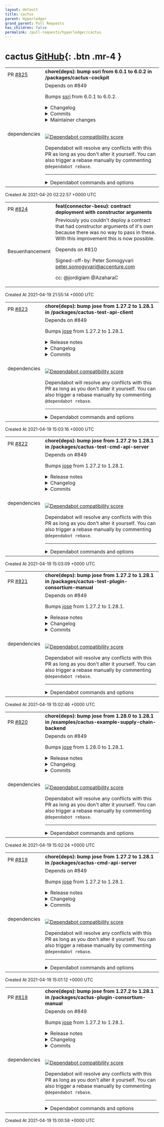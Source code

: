 ```yaml
---
layout: default
title: cactus
parent: Hyperledger
grand_parent: Pull Requests
has_children: false
permalink: /pull-requests/hyperledger/cactus
---
```


# cactus <span class="fs-3 right-align">[GitHub](https://github.com/hyperledger/cactus){: .btn .mr-4 }</span>


<div>
    <table>
        <tr>
            <td>
                PR <a href="https://github.com/hyperledger/cactus/pull/825" class=".btn">#825</a>
            </td>
            <td>
                <b>
                    chore(deps): bump ssri from 6.0.1 to 6.0.2 in /packages/cactus-cockpit
                </b>
            </td>
        </tr>
        <tr>
            <td>
                <span class="chip">dependencies</span>
            </td>
            <td>
                Depends on #849

Bumps [ssri](https://github.com/npm/ssri) from 6.0.1 to 6.0.2.
<details>
<summary>Changelog</summary>
<p><em>Sourced from <a href="https://github.com/npm/ssri/blob/v6.0.2/CHANGELOG.md">ssri's changelog</a>.</em></p>
<blockquote>
<h2><a href="https://github.com/zkat/ssri/compare/v6.0.1...v6.0.2">6.0.2</a> (2021-04-07)</h2>
<h3>Bug Fixes</h3>
<ul>
<li>backport regex change from 8.0.1 (<a href="https://github.com/zkat/ssri/commit/b30dfdb">b30dfdb</a>), closes <a href="https://github-redirect.dependabot.com/zkat/ssri/issues/19">#19</a></li>
</ul>
<p><!-- raw HTML omitted --><!-- raw HTML omitted --></p>
</blockquote>
</details>
<details>
<summary>Commits</summary>
<ul>
<li><a href="https://github.com/npm/ssri/commit/b7c8c7c61db89aeb9fbf7596c0ef17071bc216ef"><code>b7c8c7c</code></a> chore(release): 6.0.2</li>
<li><a href="https://github.com/npm/ssri/commit/b30dfdb00bb94ddc49a25a85a18fb27afafdfbb1"><code>b30dfdb</code></a> fix: backport regex change from 8.0.1</li>
<li>See full diff in <a href="https://github.com/npm/ssri/compare/v6.0.1...v6.0.2">compare view</a></li>
</ul>
</details>
<details>
<summary>Maintainer changes</summary>
<p>This version was pushed to npm by <a href="https://www.npmjs.com/~nlf">nlf</a>, a new releaser for ssri since your current version.</p>
</details>
<br />


[![Dependabot compatibility score](https://dependabot-badges.githubapp.com/badges/compatibility_score?dependency-name=ssri&package-manager=npm_and_yarn&previous-version=6.0.1&new-version=6.0.2)](https://docs.github.com/en/github/managing-security-vulnerabilities/about-dependabot-security-updates#about-compatibility-scores)

Dependabot will resolve any conflicts with this PR as long as you don't alter it yourself. You can also trigger a rebase manually by commenting `@dependabot rebase`.

[//]: # (dependabot-automerge-start)
[//]: # (dependabot-automerge-end)

---

<details>
<summary>Dependabot commands and options</summary>
<br />

You can trigger Dependabot actions by commenting on this PR:
- `@dependabot rebase` will rebase this PR
- `@dependabot recreate` will recreate this PR, overwriting any edits that have been made to it
- `@dependabot merge` will merge this PR after your CI passes on it
- `@dependabot squash and merge` will squash and merge this PR after your CI passes on it
- `@dependabot cancel merge` will cancel a previously requested merge and block automerging
- `@dependabot reopen` will reopen this PR if it is closed
- `@dependabot close` will close this PR and stop Dependabot recreating it. You can achieve the same result by closing it manually
- `@dependabot ignore this major version` will close this PR and stop Dependabot creating any more for this major version (unless you reopen the PR or upgrade to it yourself)
- `@dependabot ignore this minor version` will close this PR and stop Dependabot creating any more for this minor version (unless you reopen the PR or upgrade to it yourself)
- `@dependabot ignore this dependency` will close this PR and stop Dependabot creating any more for this dependency (unless you reopen the PR or upgrade to it yourself)
- `@dependabot use these labels` will set the current labels as the default for future PRs for this repo and language
- `@dependabot use these reviewers` will set the current reviewers as the default for future PRs for this repo and language
- `@dependabot use these assignees` will set the current assignees as the default for future PRs for this repo and language
- `@dependabot use this milestone` will set the current milestone as the default for future PRs for this repo and language

You can disable automated security fix PRs for this repo from the [Security Alerts page](https://github.com/hyperledger/cactus/network/alerts).

</details>
            </td>
        </tr>
    </table>
    <div class="right-align">
        Created At 2021-04-20 02:22:57 +0000 UTC
    </div>
</div>

<div>
    <table>
        <tr>
            <td>
                PR <a href="https://github.com/hyperledger/cactus/pull/824" class=".btn">#824</a>
            </td>
            <td>
                <b>
                    feat(connector-besu): contract deployment with constructor arguments
                </b>
            </td>
        </tr>
        <tr>
            <td>
                <span class="chip">Besu</span><span class="chip">enhancement</span>
            </td>
            <td>
                Previously you couldn't deploy a contract that had constructor arguments
of it's own because there was no way to pass in these.
With this improvement this is now possible.

Depends on #810

Signed-off-by: Peter Somogyvari <peter.somogyvari@accenture.com>

cc: @jordigiam @AzaharaC 
            </td>
        </tr>
    </table>
    <div class="right-align">
        Created At 2021-04-19 21:55:14 +0000 UTC
    </div>
</div>

<div>
    <table>
        <tr>
            <td>
                PR <a href="https://github.com/hyperledger/cactus/pull/823" class=".btn">#823</a>
            </td>
            <td>
                <b>
                    chore(deps): bump jose from 1.27.2 to 1.28.1 in /packages/cactus-test-api-client
                </b>
            </td>
        </tr>
        <tr>
            <td>
                <span class="chip">dependencies</span>
            </td>
            <td>
                Depends on #849

Bumps [jose](https://github.com/panva/jose) from 1.27.2 to 1.28.1.
<details>
<summary>Release notes</summary>
<p><em>Sourced from <a href="https://github.com/panva/jose/releases">jose's releases</a>.</em></p>
<blockquote>
<h2>v1.28.1</h2>
<h3>Bug Fixes</h3>
<ul>
<li>defer AES CBC w/ HMAC decryption after tag verification passes (<a href="https://github.com/panva/jose/commit/08e1bc5ce7120eac78377577acba2f811c3a0b2b">08e1bc5</a>), fixes <a href="https://github.com/panva/jose/security/advisories/GHSA-58f5-hfqc-jgch">CVE-2021-29443</a></li>
</ul>
<h2>v1.28.0</h2>
<h3>Features</h3>
<ul>
<li>support for validating issuer from a list of values (<a href="https://github-redirect.dependabot.com/panva/jose/issues/91">#91</a>) (<a href="https://github.com/panva/jose/commit/ce6836af88c9e73c29560233f15ed1760c7dcc13">ce6836a</a>)</li>
</ul>
<h2>v1.27.3</h2>
<h3>Bug Fixes</h3>
<ul>
<li>do not mutate unencoded payload when signing for multiple parties (<a href="https://github.com/panva/jose/commit/169542363f884e4028db9f80086d631e626eb469">1695423</a>), closes <a href="https://github-redirect.dependabot.com/panva/jose/issues/89">#89</a></li>
<li>ensure &quot;b64&quot; is the same for all recipients edge cases (<a href="https://github.com/panva/jose/commit/d56ec9f5ddc2612e5ff21fe35d45a56e7153e0e4">d56ec9f</a>)</li>
</ul>
</blockquote>
</details>
<details>
<summary>Changelog</summary>
<p><em>Sourced from <a href="https://github.com/panva/jose/blob/v1.28.1/CHANGELOG.md">jose's changelog</a>.</em></p>
<blockquote>
<h3><a href="https://github.com/panva/jose/compare/v1.28.0...v1.28.1">1.28.1</a> (2021-04-09)</h3>
<h3>Bug Fixes</h3>
<ul>
<li>defer AES CBC w/ HMAC decryption after tag verification passes (<a href="https://github.com/panva/jose/commit/08e1bc5ce7120eac78377577acba2f811c3a0b2b">08e1bc5</a>)</li>
</ul>
<h1><a href="https://github.com/panva/jose/compare/v1.27.3...v1.28.0">1.28.0</a> (2020-08-10)</h1>
<h3>Features</h3>
<ul>
<li>support for validating issuer from a list of values (<a href="https://github-redirect.dependabot.com/panva/jose/issues/91">#91</a>) (<a href="https://github.com/panva/jose/commit/ce6836af88c9e73c29560233f15ed1760c7dcc13">ce6836a</a>)</li>
</ul>
<h2><a href="https://github.com/panva/jose/compare/v1.27.2...v1.27.3">1.27.3</a> (2020-08-04)</h2>
<h3>Bug Fixes</h3>
<ul>
<li>do not mutate unencoded payload when signing for multiple parties (<a href="https://github.com/panva/jose/commit/169542363f884e4028db9f80086d631e626eb469">1695423</a>), closes <a href="https://github-redirect.dependabot.com/panva/jose/issues/89">#89</a></li>
<li>ensure &quot;b64&quot; is the same for all recipients edge cases (<a href="https://github.com/panva/jose/commit/d56ec9f5ddc2612e5ff21fe35d45a56e7153e0e4">d56ec9f</a>)</li>
</ul>
</blockquote>
</details>
<details>
<summary>Commits</summary>
<ul>
<li><a href="https://github.com/panva/jose/commit/51e0d8b3fbc1faebf67f6dbaced1095534d7017f"><code>51e0d8b</code></a> chore(release): 1.28.1</li>
<li><a href="https://github.com/panva/jose/commit/08e1bc5ce7120eac78377577acba2f811c3a0b2b"><code>08e1bc5</code></a> fix: defer AES CBC w/ HMAC decryption after tag verification passes</li>
<li><a href="https://github.com/panva/jose/commit/9a8404a7592c3d56093a3bf31a4ab263721ed644"><code>9a8404a</code></a> chore(release): 1.28.0</li>
<li><a href="https://github.com/panva/jose/commit/eb482a8ab825bb54dc0a89d55b1ffc7bf6bd24f4"><code>eb482a8</code></a> style: lib/jwe/encrypt.js</li>
<li><a href="https://github.com/panva/jose/commit/e0a2d579269a4787ba997bfac9b58d641ff9fa04"><code>e0a2d57</code></a> refactor: sign.js PROCESS_RECIPIENT</li>
<li><a href="https://github.com/panva/jose/commit/ce6836af88c9e73c29560233f15ed1760c7dcc13"><code>ce6836a</code></a> feat: support for validating issuer from a list of values (<a href="https://github-redirect.dependabot.com/panva/jose/issues/91">#91</a>)</li>
<li><a href="https://github.com/panva/jose/commit/db6254e575e6fbc0a564b80ed9e488628187a25e"><code>db6254e</code></a> ci: improve CI runtime</li>
<li><a href="https://github.com/panva/jose/commit/1a4a68fb9a2ab5e2b796545482a4d8f1a5e6e6b7"><code>1a4a68f</code></a> chore(release): 1.27.3</li>
<li><a href="https://github.com/panva/jose/commit/d56ec9f5ddc2612e5ff21fe35d45a56e7153e0e4"><code>d56ec9f</code></a> fix: ensure &quot;b64&quot; is the same for all recipients edge cases</li>
<li><a href="https://github.com/panva/jose/commit/169542363f884e4028db9f80086d631e626eb469"><code>1695423</code></a> fix: do not mutate unencoded payload when signing for multiple parties</li>
<li>Additional commits viewable in <a href="https://github.com/panva/jose/compare/v1.27.2...v1.28.1">compare view</a></li>
</ul>
</details>
<br />


[![Dependabot compatibility score](https://dependabot-badges.githubapp.com/badges/compatibility_score?dependency-name=jose&package-manager=npm_and_yarn&previous-version=1.27.2&new-version=1.28.1)](https://docs.github.com/en/github/managing-security-vulnerabilities/about-dependabot-security-updates#about-compatibility-scores)

Dependabot will resolve any conflicts with this PR as long as you don't alter it yourself. You can also trigger a rebase manually by commenting `@dependabot rebase`.

[//]: # (dependabot-automerge-start)
[//]: # (dependabot-automerge-end)

---

<details>
<summary>Dependabot commands and options</summary>
<br />

You can trigger Dependabot actions by commenting on this PR:
- `@dependabot rebase` will rebase this PR
- `@dependabot recreate` will recreate this PR, overwriting any edits that have been made to it
- `@dependabot merge` will merge this PR after your CI passes on it
- `@dependabot squash and merge` will squash and merge this PR after your CI passes on it
- `@dependabot cancel merge` will cancel a previously requested merge and block automerging
- `@dependabot reopen` will reopen this PR if it is closed
- `@dependabot close` will close this PR and stop Dependabot recreating it. You can achieve the same result by closing it manually
- `@dependabot ignore this major version` will close this PR and stop Dependabot creating any more for this major version (unless you reopen the PR or upgrade to it yourself)
- `@dependabot ignore this minor version` will close this PR and stop Dependabot creating any more for this minor version (unless you reopen the PR or upgrade to it yourself)
- `@dependabot ignore this dependency` will close this PR and stop Dependabot creating any more for this dependency (unless you reopen the PR or upgrade to it yourself)
- `@dependabot use these labels` will set the current labels as the default for future PRs for this repo and language
- `@dependabot use these reviewers` will set the current reviewers as the default for future PRs for this repo and language
- `@dependabot use these assignees` will set the current assignees as the default for future PRs for this repo and language
- `@dependabot use this milestone` will set the current milestone as the default for future PRs for this repo and language

You can disable automated security fix PRs for this repo from the [Security Alerts page](https://github.com/hyperledger/cactus/network/alerts).

</details>
            </td>
        </tr>
    </table>
    <div class="right-align">
        Created At 2021-04-19 15:03:16 +0000 UTC
    </div>
</div>

<div>
    <table>
        <tr>
            <td>
                PR <a href="https://github.com/hyperledger/cactus/pull/822" class=".btn">#822</a>
            </td>
            <td>
                <b>
                    chore(deps): bump jose from 1.27.2 to 1.28.1 in /packages/cactus-test-cmd-api-server
                </b>
            </td>
        </tr>
        <tr>
            <td>
                <span class="chip">dependencies</span>
            </td>
            <td>
                Depends on #849

Bumps [jose](https://github.com/panva/jose) from 1.27.2 to 1.28.1.
<details>
<summary>Release notes</summary>
<p><em>Sourced from <a href="https://github.com/panva/jose/releases">jose's releases</a>.</em></p>
<blockquote>
<h2>v1.28.1</h2>
<h3>Bug Fixes</h3>
<ul>
<li>defer AES CBC w/ HMAC decryption after tag verification passes (<a href="https://github.com/panva/jose/commit/08e1bc5ce7120eac78377577acba2f811c3a0b2b">08e1bc5</a>), fixes <a href="https://github.com/panva/jose/security/advisories/GHSA-58f5-hfqc-jgch">CVE-2021-29443</a></li>
</ul>
<h2>v1.28.0</h2>
<h3>Features</h3>
<ul>
<li>support for validating issuer from a list of values (<a href="https://github-redirect.dependabot.com/panva/jose/issues/91">#91</a>) (<a href="https://github.com/panva/jose/commit/ce6836af88c9e73c29560233f15ed1760c7dcc13">ce6836a</a>)</li>
</ul>
<h2>v1.27.3</h2>
<h3>Bug Fixes</h3>
<ul>
<li>do not mutate unencoded payload when signing for multiple parties (<a href="https://github.com/panva/jose/commit/169542363f884e4028db9f80086d631e626eb469">1695423</a>), closes <a href="https://github-redirect.dependabot.com/panva/jose/issues/89">#89</a></li>
<li>ensure &quot;b64&quot; is the same for all recipients edge cases (<a href="https://github.com/panva/jose/commit/d56ec9f5ddc2612e5ff21fe35d45a56e7153e0e4">d56ec9f</a>)</li>
</ul>
</blockquote>
</details>
<details>
<summary>Changelog</summary>
<p><em>Sourced from <a href="https://github.com/panva/jose/blob/v1.28.1/CHANGELOG.md">jose's changelog</a>.</em></p>
<blockquote>
<h3><a href="https://github.com/panva/jose/compare/v1.28.0...v1.28.1">1.28.1</a> (2021-04-09)</h3>
<h3>Bug Fixes</h3>
<ul>
<li>defer AES CBC w/ HMAC decryption after tag verification passes (<a href="https://github.com/panva/jose/commit/08e1bc5ce7120eac78377577acba2f811c3a0b2b">08e1bc5</a>)</li>
</ul>
<h1><a href="https://github.com/panva/jose/compare/v1.27.3...v1.28.0">1.28.0</a> (2020-08-10)</h1>
<h3>Features</h3>
<ul>
<li>support for validating issuer from a list of values (<a href="https://github-redirect.dependabot.com/panva/jose/issues/91">#91</a>) (<a href="https://github.com/panva/jose/commit/ce6836af88c9e73c29560233f15ed1760c7dcc13">ce6836a</a>)</li>
</ul>
<h2><a href="https://github.com/panva/jose/compare/v1.27.2...v1.27.3">1.27.3</a> (2020-08-04)</h2>
<h3>Bug Fixes</h3>
<ul>
<li>do not mutate unencoded payload when signing for multiple parties (<a href="https://github.com/panva/jose/commit/169542363f884e4028db9f80086d631e626eb469">1695423</a>), closes <a href="https://github-redirect.dependabot.com/panva/jose/issues/89">#89</a></li>
<li>ensure &quot;b64&quot; is the same for all recipients edge cases (<a href="https://github.com/panva/jose/commit/d56ec9f5ddc2612e5ff21fe35d45a56e7153e0e4">d56ec9f</a>)</li>
</ul>
</blockquote>
</details>
<details>
<summary>Commits</summary>
<ul>
<li><a href="https://github.com/panva/jose/commit/51e0d8b3fbc1faebf67f6dbaced1095534d7017f"><code>51e0d8b</code></a> chore(release): 1.28.1</li>
<li><a href="https://github.com/panva/jose/commit/08e1bc5ce7120eac78377577acba2f811c3a0b2b"><code>08e1bc5</code></a> fix: defer AES CBC w/ HMAC decryption after tag verification passes</li>
<li><a href="https://github.com/panva/jose/commit/9a8404a7592c3d56093a3bf31a4ab263721ed644"><code>9a8404a</code></a> chore(release): 1.28.0</li>
<li><a href="https://github.com/panva/jose/commit/eb482a8ab825bb54dc0a89d55b1ffc7bf6bd24f4"><code>eb482a8</code></a> style: lib/jwe/encrypt.js</li>
<li><a href="https://github.com/panva/jose/commit/e0a2d579269a4787ba997bfac9b58d641ff9fa04"><code>e0a2d57</code></a> refactor: sign.js PROCESS_RECIPIENT</li>
<li><a href="https://github.com/panva/jose/commit/ce6836af88c9e73c29560233f15ed1760c7dcc13"><code>ce6836a</code></a> feat: support for validating issuer from a list of values (<a href="https://github-redirect.dependabot.com/panva/jose/issues/91">#91</a>)</li>
<li><a href="https://github.com/panva/jose/commit/db6254e575e6fbc0a564b80ed9e488628187a25e"><code>db6254e</code></a> ci: improve CI runtime</li>
<li><a href="https://github.com/panva/jose/commit/1a4a68fb9a2ab5e2b796545482a4d8f1a5e6e6b7"><code>1a4a68f</code></a> chore(release): 1.27.3</li>
<li><a href="https://github.com/panva/jose/commit/d56ec9f5ddc2612e5ff21fe35d45a56e7153e0e4"><code>d56ec9f</code></a> fix: ensure &quot;b64&quot; is the same for all recipients edge cases</li>
<li><a href="https://github.com/panva/jose/commit/169542363f884e4028db9f80086d631e626eb469"><code>1695423</code></a> fix: do not mutate unencoded payload when signing for multiple parties</li>
<li>Additional commits viewable in <a href="https://github.com/panva/jose/compare/v1.27.2...v1.28.1">compare view</a></li>
</ul>
</details>
<br />


[![Dependabot compatibility score](https://dependabot-badges.githubapp.com/badges/compatibility_score?dependency-name=jose&package-manager=npm_and_yarn&previous-version=1.27.2&new-version=1.28.1)](https://docs.github.com/en/github/managing-security-vulnerabilities/about-dependabot-security-updates#about-compatibility-scores)

Dependabot will resolve any conflicts with this PR as long as you don't alter it yourself. You can also trigger a rebase manually by commenting `@dependabot rebase`.

[//]: # (dependabot-automerge-start)
[//]: # (dependabot-automerge-end)

---

<details>
<summary>Dependabot commands and options</summary>
<br />

You can trigger Dependabot actions by commenting on this PR:
- `@dependabot rebase` will rebase this PR
- `@dependabot recreate` will recreate this PR, overwriting any edits that have been made to it
- `@dependabot merge` will merge this PR after your CI passes on it
- `@dependabot squash and merge` will squash and merge this PR after your CI passes on it
- `@dependabot cancel merge` will cancel a previously requested merge and block automerging
- `@dependabot reopen` will reopen this PR if it is closed
- `@dependabot close` will close this PR and stop Dependabot recreating it. You can achieve the same result by closing it manually
- `@dependabot ignore this major version` will close this PR and stop Dependabot creating any more for this major version (unless you reopen the PR or upgrade to it yourself)
- `@dependabot ignore this minor version` will close this PR and stop Dependabot creating any more for this minor version (unless you reopen the PR or upgrade to it yourself)
- `@dependabot ignore this dependency` will close this PR and stop Dependabot creating any more for this dependency (unless you reopen the PR or upgrade to it yourself)
- `@dependabot use these labels` will set the current labels as the default for future PRs for this repo and language
- `@dependabot use these reviewers` will set the current reviewers as the default for future PRs for this repo and language
- `@dependabot use these assignees` will set the current assignees as the default for future PRs for this repo and language
- `@dependabot use this milestone` will set the current milestone as the default for future PRs for this repo and language

You can disable automated security fix PRs for this repo from the [Security Alerts page](https://github.com/hyperledger/cactus/network/alerts).

</details>
            </td>
        </tr>
    </table>
    <div class="right-align">
        Created At 2021-04-19 15:03:09 +0000 UTC
    </div>
</div>

<div>
    <table>
        <tr>
            <td>
                PR <a href="https://github.com/hyperledger/cactus/pull/821" class=".btn">#821</a>
            </td>
            <td>
                <b>
                    chore(deps): bump jose from 1.27.2 to 1.28.1 in /packages/cactus-test-plugin-consortium-manual
                </b>
            </td>
        </tr>
        <tr>
            <td>
                <span class="chip">dependencies</span>
            </td>
            <td>
                Depends on #849

Bumps [jose](https://github.com/panva/jose) from 1.27.2 to 1.28.1.
<details>
<summary>Release notes</summary>
<p><em>Sourced from <a href="https://github.com/panva/jose/releases">jose's releases</a>.</em></p>
<blockquote>
<h2>v1.28.1</h2>
<h3>Bug Fixes</h3>
<ul>
<li>defer AES CBC w/ HMAC decryption after tag verification passes (<a href="https://github.com/panva/jose/commit/08e1bc5ce7120eac78377577acba2f811c3a0b2b">08e1bc5</a>), fixes <a href="https://github.com/panva/jose/security/advisories/GHSA-58f5-hfqc-jgch">CVE-2021-29443</a></li>
</ul>
<h2>v1.28.0</h2>
<h3>Features</h3>
<ul>
<li>support for validating issuer from a list of values (<a href="https://github-redirect.dependabot.com/panva/jose/issues/91">#91</a>) (<a href="https://github.com/panva/jose/commit/ce6836af88c9e73c29560233f15ed1760c7dcc13">ce6836a</a>)</li>
</ul>
<h2>v1.27.3</h2>
<h3>Bug Fixes</h3>
<ul>
<li>do not mutate unencoded payload when signing for multiple parties (<a href="https://github.com/panva/jose/commit/169542363f884e4028db9f80086d631e626eb469">1695423</a>), closes <a href="https://github-redirect.dependabot.com/panva/jose/issues/89">#89</a></li>
<li>ensure &quot;b64&quot; is the same for all recipients edge cases (<a href="https://github.com/panva/jose/commit/d56ec9f5ddc2612e5ff21fe35d45a56e7153e0e4">d56ec9f</a>)</li>
</ul>
</blockquote>
</details>
<details>
<summary>Changelog</summary>
<p><em>Sourced from <a href="https://github.com/panva/jose/blob/v1.28.1/CHANGELOG.md">jose's changelog</a>.</em></p>
<blockquote>
<h3><a href="https://github.com/panva/jose/compare/v1.28.0...v1.28.1">1.28.1</a> (2021-04-09)</h3>
<h3>Bug Fixes</h3>
<ul>
<li>defer AES CBC w/ HMAC decryption after tag verification passes (<a href="https://github.com/panva/jose/commit/08e1bc5ce7120eac78377577acba2f811c3a0b2b">08e1bc5</a>)</li>
</ul>
<h1><a href="https://github.com/panva/jose/compare/v1.27.3...v1.28.0">1.28.0</a> (2020-08-10)</h1>
<h3>Features</h3>
<ul>
<li>support for validating issuer from a list of values (<a href="https://github-redirect.dependabot.com/panva/jose/issues/91">#91</a>) (<a href="https://github.com/panva/jose/commit/ce6836af88c9e73c29560233f15ed1760c7dcc13">ce6836a</a>)</li>
</ul>
<h2><a href="https://github.com/panva/jose/compare/v1.27.2...v1.27.3">1.27.3</a> (2020-08-04)</h2>
<h3>Bug Fixes</h3>
<ul>
<li>do not mutate unencoded payload when signing for multiple parties (<a href="https://github.com/panva/jose/commit/169542363f884e4028db9f80086d631e626eb469">1695423</a>), closes <a href="https://github-redirect.dependabot.com/panva/jose/issues/89">#89</a></li>
<li>ensure &quot;b64&quot; is the same for all recipients edge cases (<a href="https://github.com/panva/jose/commit/d56ec9f5ddc2612e5ff21fe35d45a56e7153e0e4">d56ec9f</a>)</li>
</ul>
</blockquote>
</details>
<details>
<summary>Commits</summary>
<ul>
<li><a href="https://github.com/panva/jose/commit/51e0d8b3fbc1faebf67f6dbaced1095534d7017f"><code>51e0d8b</code></a> chore(release): 1.28.1</li>
<li><a href="https://github.com/panva/jose/commit/08e1bc5ce7120eac78377577acba2f811c3a0b2b"><code>08e1bc5</code></a> fix: defer AES CBC w/ HMAC decryption after tag verification passes</li>
<li><a href="https://github.com/panva/jose/commit/9a8404a7592c3d56093a3bf31a4ab263721ed644"><code>9a8404a</code></a> chore(release): 1.28.0</li>
<li><a href="https://github.com/panva/jose/commit/eb482a8ab825bb54dc0a89d55b1ffc7bf6bd24f4"><code>eb482a8</code></a> style: lib/jwe/encrypt.js</li>
<li><a href="https://github.com/panva/jose/commit/e0a2d579269a4787ba997bfac9b58d641ff9fa04"><code>e0a2d57</code></a> refactor: sign.js PROCESS_RECIPIENT</li>
<li><a href="https://github.com/panva/jose/commit/ce6836af88c9e73c29560233f15ed1760c7dcc13"><code>ce6836a</code></a> feat: support for validating issuer from a list of values (<a href="https://github-redirect.dependabot.com/panva/jose/issues/91">#91</a>)</li>
<li><a href="https://github.com/panva/jose/commit/db6254e575e6fbc0a564b80ed9e488628187a25e"><code>db6254e</code></a> ci: improve CI runtime</li>
<li><a href="https://github.com/panva/jose/commit/1a4a68fb9a2ab5e2b796545482a4d8f1a5e6e6b7"><code>1a4a68f</code></a> chore(release): 1.27.3</li>
<li><a href="https://github.com/panva/jose/commit/d56ec9f5ddc2612e5ff21fe35d45a56e7153e0e4"><code>d56ec9f</code></a> fix: ensure &quot;b64&quot; is the same for all recipients edge cases</li>
<li><a href="https://github.com/panva/jose/commit/169542363f884e4028db9f80086d631e626eb469"><code>1695423</code></a> fix: do not mutate unencoded payload when signing for multiple parties</li>
<li>Additional commits viewable in <a href="https://github.com/panva/jose/compare/v1.27.2...v1.28.1">compare view</a></li>
</ul>
</details>
<br />


[![Dependabot compatibility score](https://dependabot-badges.githubapp.com/badges/compatibility_score?dependency-name=jose&package-manager=npm_and_yarn&previous-version=1.27.2&new-version=1.28.1)](https://docs.github.com/en/github/managing-security-vulnerabilities/about-dependabot-security-updates#about-compatibility-scores)

Dependabot will resolve any conflicts with this PR as long as you don't alter it yourself. You can also trigger a rebase manually by commenting `@dependabot rebase`.

[//]: # (dependabot-automerge-start)
[//]: # (dependabot-automerge-end)

---

<details>
<summary>Dependabot commands and options</summary>
<br />

You can trigger Dependabot actions by commenting on this PR:
- `@dependabot rebase` will rebase this PR
- `@dependabot recreate` will recreate this PR, overwriting any edits that have been made to it
- `@dependabot merge` will merge this PR after your CI passes on it
- `@dependabot squash and merge` will squash and merge this PR after your CI passes on it
- `@dependabot cancel merge` will cancel a previously requested merge and block automerging
- `@dependabot reopen` will reopen this PR if it is closed
- `@dependabot close` will close this PR and stop Dependabot recreating it. You can achieve the same result by closing it manually
- `@dependabot ignore this major version` will close this PR and stop Dependabot creating any more for this major version (unless you reopen the PR or upgrade to it yourself)
- `@dependabot ignore this minor version` will close this PR and stop Dependabot creating any more for this minor version (unless you reopen the PR or upgrade to it yourself)
- `@dependabot ignore this dependency` will close this PR and stop Dependabot creating any more for this dependency (unless you reopen the PR or upgrade to it yourself)
- `@dependabot use these labels` will set the current labels as the default for future PRs for this repo and language
- `@dependabot use these reviewers` will set the current reviewers as the default for future PRs for this repo and language
- `@dependabot use these assignees` will set the current assignees as the default for future PRs for this repo and language
- `@dependabot use this milestone` will set the current milestone as the default for future PRs for this repo and language

You can disable automated security fix PRs for this repo from the [Security Alerts page](https://github.com/hyperledger/cactus/network/alerts).

</details>
            </td>
        </tr>
    </table>
    <div class="right-align">
        Created At 2021-04-19 15:02:46 +0000 UTC
    </div>
</div>

<div>
    <table>
        <tr>
            <td>
                PR <a href="https://github.com/hyperledger/cactus/pull/820" class=".btn">#820</a>
            </td>
            <td>
                <b>
                    chore(deps): bump jose from 1.28.0 to 1.28.1 in /examples/cactus-example-supply-chain-backend
                </b>
            </td>
        </tr>
        <tr>
            <td>
                <span class="chip">dependencies</span>
            </td>
            <td>
                Depends on #849

Bumps [jose](https://github.com/panva/jose) from 1.28.0 to 1.28.1.
<details>
<summary>Release notes</summary>
<p><em>Sourced from <a href="https://github.com/panva/jose/releases">jose's releases</a>.</em></p>
<blockquote>
<h2>v1.28.1</h2>
<h3>Bug Fixes</h3>
<ul>
<li>defer AES CBC w/ HMAC decryption after tag verification passes (<a href="https://github.com/panva/jose/commit/08e1bc5ce7120eac78377577acba2f811c3a0b2b">08e1bc5</a>), fixes <a href="https://github.com/panva/jose/security/advisories/GHSA-58f5-hfqc-jgch">CVE-2021-29443</a></li>
</ul>
</blockquote>
</details>
<details>
<summary>Changelog</summary>
<p><em>Sourced from <a href="https://github.com/panva/jose/blob/v1.28.1/CHANGELOG.md">jose's changelog</a>.</em></p>
<blockquote>
<h3><a href="https://github.com/panva/jose/compare/v1.28.0...v1.28.1">1.28.1</a> (2021-04-09)</h3>
<h3>Bug Fixes</h3>
<ul>
<li>defer AES CBC w/ HMAC decryption after tag verification passes (<a href="https://github.com/panva/jose/commit/08e1bc5ce7120eac78377577acba2f811c3a0b2b">08e1bc5</a>)</li>
</ul>
</blockquote>
</details>
<details>
<summary>Commits</summary>
<ul>
<li><a href="https://github.com/panva/jose/commit/51e0d8b3fbc1faebf67f6dbaced1095534d7017f"><code>51e0d8b</code></a> chore(release): 1.28.1</li>
<li><a href="https://github.com/panva/jose/commit/08e1bc5ce7120eac78377577acba2f811c3a0b2b"><code>08e1bc5</code></a> fix: defer AES CBC w/ HMAC decryption after tag verification passes</li>
<li>See full diff in <a href="https://github.com/panva/jose/compare/v1.28.0...v1.28.1">compare view</a></li>
</ul>
</details>
<br />


[![Dependabot compatibility score](https://dependabot-badges.githubapp.com/badges/compatibility_score?dependency-name=jose&package-manager=npm_and_yarn&previous-version=1.28.0&new-version=1.28.1)](https://docs.github.com/en/github/managing-security-vulnerabilities/about-dependabot-security-updates#about-compatibility-scores)

Dependabot will resolve any conflicts with this PR as long as you don't alter it yourself. You can also trigger a rebase manually by commenting `@dependabot rebase`.

[//]: # (dependabot-automerge-start)
[//]: # (dependabot-automerge-end)

---

<details>
<summary>Dependabot commands and options</summary>
<br />

You can trigger Dependabot actions by commenting on this PR:
- `@dependabot rebase` will rebase this PR
- `@dependabot recreate` will recreate this PR, overwriting any edits that have been made to it
- `@dependabot merge` will merge this PR after your CI passes on it
- `@dependabot squash and merge` will squash and merge this PR after your CI passes on it
- `@dependabot cancel merge` will cancel a previously requested merge and block automerging
- `@dependabot reopen` will reopen this PR if it is closed
- `@dependabot close` will close this PR and stop Dependabot recreating it. You can achieve the same result by closing it manually
- `@dependabot ignore this major version` will close this PR and stop Dependabot creating any more for this major version (unless you reopen the PR or upgrade to it yourself)
- `@dependabot ignore this minor version` will close this PR and stop Dependabot creating any more for this minor version (unless you reopen the PR or upgrade to it yourself)
- `@dependabot ignore this dependency` will close this PR and stop Dependabot creating any more for this dependency (unless you reopen the PR or upgrade to it yourself)
- `@dependabot use these labels` will set the current labels as the default for future PRs for this repo and language
- `@dependabot use these reviewers` will set the current reviewers as the default for future PRs for this repo and language
- `@dependabot use these assignees` will set the current assignees as the default for future PRs for this repo and language
- `@dependabot use this milestone` will set the current milestone as the default for future PRs for this repo and language

You can disable automated security fix PRs for this repo from the [Security Alerts page](https://github.com/hyperledger/cactus/network/alerts).

</details>
            </td>
        </tr>
    </table>
    <div class="right-align">
        Created At 2021-04-19 15:02:24 +0000 UTC
    </div>
</div>

<div>
    <table>
        <tr>
            <td>
                PR <a href="https://github.com/hyperledger/cactus/pull/819" class=".btn">#819</a>
            </td>
            <td>
                <b>
                    chore(deps): bump jose from 1.27.2 to 1.28.1 in /packages/cactus-cmd-api-server
                </b>
            </td>
        </tr>
        <tr>
            <td>
                <span class="chip">dependencies</span>
            </td>
            <td>
                Depends on #849

Bumps [jose](https://github.com/panva/jose) from 1.27.2 to 1.28.1.
<details>
<summary>Release notes</summary>
<p><em>Sourced from <a href="https://github.com/panva/jose/releases">jose's releases</a>.</em></p>
<blockquote>
<h2>v1.28.1</h2>
<h3>Bug Fixes</h3>
<ul>
<li>defer AES CBC w/ HMAC decryption after tag verification passes (<a href="https://github.com/panva/jose/commit/08e1bc5ce7120eac78377577acba2f811c3a0b2b">08e1bc5</a>), fixes <a href="https://github.com/panva/jose/security/advisories/GHSA-58f5-hfqc-jgch">CVE-2021-29443</a></li>
</ul>
<h2>v1.28.0</h2>
<h3>Features</h3>
<ul>
<li>support for validating issuer from a list of values (<a href="https://github-redirect.dependabot.com/panva/jose/issues/91">#91</a>) (<a href="https://github.com/panva/jose/commit/ce6836af88c9e73c29560233f15ed1760c7dcc13">ce6836a</a>)</li>
</ul>
<h2>v1.27.3</h2>
<h3>Bug Fixes</h3>
<ul>
<li>do not mutate unencoded payload when signing for multiple parties (<a href="https://github.com/panva/jose/commit/169542363f884e4028db9f80086d631e626eb469">1695423</a>), closes <a href="https://github-redirect.dependabot.com/panva/jose/issues/89">#89</a></li>
<li>ensure &quot;b64&quot; is the same for all recipients edge cases (<a href="https://github.com/panva/jose/commit/d56ec9f5ddc2612e5ff21fe35d45a56e7153e0e4">d56ec9f</a>)</li>
</ul>
</blockquote>
</details>
<details>
<summary>Changelog</summary>
<p><em>Sourced from <a href="https://github.com/panva/jose/blob/v1.28.1/CHANGELOG.md">jose's changelog</a>.</em></p>
<blockquote>
<h3><a href="https://github.com/panva/jose/compare/v1.28.0...v1.28.1">1.28.1</a> (2021-04-09)</h3>
<h3>Bug Fixes</h3>
<ul>
<li>defer AES CBC w/ HMAC decryption after tag verification passes (<a href="https://github.com/panva/jose/commit/08e1bc5ce7120eac78377577acba2f811c3a0b2b">08e1bc5</a>)</li>
</ul>
<h1><a href="https://github.com/panva/jose/compare/v1.27.3...v1.28.0">1.28.0</a> (2020-08-10)</h1>
<h3>Features</h3>
<ul>
<li>support for validating issuer from a list of values (<a href="https://github-redirect.dependabot.com/panva/jose/issues/91">#91</a>) (<a href="https://github.com/panva/jose/commit/ce6836af88c9e73c29560233f15ed1760c7dcc13">ce6836a</a>)</li>
</ul>
<h2><a href="https://github.com/panva/jose/compare/v1.27.2...v1.27.3">1.27.3</a> (2020-08-04)</h2>
<h3>Bug Fixes</h3>
<ul>
<li>do not mutate unencoded payload when signing for multiple parties (<a href="https://github.com/panva/jose/commit/169542363f884e4028db9f80086d631e626eb469">1695423</a>), closes <a href="https://github-redirect.dependabot.com/panva/jose/issues/89">#89</a></li>
<li>ensure &quot;b64&quot; is the same for all recipients edge cases (<a href="https://github.com/panva/jose/commit/d56ec9f5ddc2612e5ff21fe35d45a56e7153e0e4">d56ec9f</a>)</li>
</ul>
</blockquote>
</details>
<details>
<summary>Commits</summary>
<ul>
<li><a href="https://github.com/panva/jose/commit/51e0d8b3fbc1faebf67f6dbaced1095534d7017f"><code>51e0d8b</code></a> chore(release): 1.28.1</li>
<li><a href="https://github.com/panva/jose/commit/08e1bc5ce7120eac78377577acba2f811c3a0b2b"><code>08e1bc5</code></a> fix: defer AES CBC w/ HMAC decryption after tag verification passes</li>
<li><a href="https://github.com/panva/jose/commit/9a8404a7592c3d56093a3bf31a4ab263721ed644"><code>9a8404a</code></a> chore(release): 1.28.0</li>
<li><a href="https://github.com/panva/jose/commit/eb482a8ab825bb54dc0a89d55b1ffc7bf6bd24f4"><code>eb482a8</code></a> style: lib/jwe/encrypt.js</li>
<li><a href="https://github.com/panva/jose/commit/e0a2d579269a4787ba997bfac9b58d641ff9fa04"><code>e0a2d57</code></a> refactor: sign.js PROCESS_RECIPIENT</li>
<li><a href="https://github.com/panva/jose/commit/ce6836af88c9e73c29560233f15ed1760c7dcc13"><code>ce6836a</code></a> feat: support for validating issuer from a list of values (<a href="https://github-redirect.dependabot.com/panva/jose/issues/91">#91</a>)</li>
<li><a href="https://github.com/panva/jose/commit/db6254e575e6fbc0a564b80ed9e488628187a25e"><code>db6254e</code></a> ci: improve CI runtime</li>
<li><a href="https://github.com/panva/jose/commit/1a4a68fb9a2ab5e2b796545482a4d8f1a5e6e6b7"><code>1a4a68f</code></a> chore(release): 1.27.3</li>
<li><a href="https://github.com/panva/jose/commit/d56ec9f5ddc2612e5ff21fe35d45a56e7153e0e4"><code>d56ec9f</code></a> fix: ensure &quot;b64&quot; is the same for all recipients edge cases</li>
<li><a href="https://github.com/panva/jose/commit/169542363f884e4028db9f80086d631e626eb469"><code>1695423</code></a> fix: do not mutate unencoded payload when signing for multiple parties</li>
<li>Additional commits viewable in <a href="https://github.com/panva/jose/compare/v1.27.2...v1.28.1">compare view</a></li>
</ul>
</details>
<br />


[![Dependabot compatibility score](https://dependabot-badges.githubapp.com/badges/compatibility_score?dependency-name=jose&package-manager=npm_and_yarn&previous-version=1.27.2&new-version=1.28.1)](https://docs.github.com/en/github/managing-security-vulnerabilities/about-dependabot-security-updates#about-compatibility-scores)

Dependabot will resolve any conflicts with this PR as long as you don't alter it yourself. You can also trigger a rebase manually by commenting `@dependabot rebase`.

[//]: # (dependabot-automerge-start)
[//]: # (dependabot-automerge-end)

---

<details>
<summary>Dependabot commands and options</summary>
<br />

You can trigger Dependabot actions by commenting on this PR:
- `@dependabot rebase` will rebase this PR
- `@dependabot recreate` will recreate this PR, overwriting any edits that have been made to it
- `@dependabot merge` will merge this PR after your CI passes on it
- `@dependabot squash and merge` will squash and merge this PR after your CI passes on it
- `@dependabot cancel merge` will cancel a previously requested merge and block automerging
- `@dependabot reopen` will reopen this PR if it is closed
- `@dependabot close` will close this PR and stop Dependabot recreating it. You can achieve the same result by closing it manually
- `@dependabot ignore this major version` will close this PR and stop Dependabot creating any more for this major version (unless you reopen the PR or upgrade to it yourself)
- `@dependabot ignore this minor version` will close this PR and stop Dependabot creating any more for this minor version (unless you reopen the PR or upgrade to it yourself)
- `@dependabot ignore this dependency` will close this PR and stop Dependabot creating any more for this dependency (unless you reopen the PR or upgrade to it yourself)
- `@dependabot use these labels` will set the current labels as the default for future PRs for this repo and language
- `@dependabot use these reviewers` will set the current reviewers as the default for future PRs for this repo and language
- `@dependabot use these assignees` will set the current assignees as the default for future PRs for this repo and language
- `@dependabot use this milestone` will set the current milestone as the default for future PRs for this repo and language

You can disable automated security fix PRs for this repo from the [Security Alerts page](https://github.com/hyperledger/cactus/network/alerts).

</details>
            </td>
        </tr>
    </table>
    <div class="right-align">
        Created At 2021-04-19 15:01:12 +0000 UTC
    </div>
</div>

<div>
    <table>
        <tr>
            <td>
                PR <a href="https://github.com/hyperledger/cactus/pull/818" class=".btn">#818</a>
            </td>
            <td>
                <b>
                    chore(deps): bump jose from 1.27.2 to 1.28.1 in /packages/cactus-plugin-consortium-manual
                </b>
            </td>
        </tr>
        <tr>
            <td>
                <span class="chip">dependencies</span>
            </td>
            <td>
                Depends on #849

Bumps [jose](https://github.com/panva/jose) from 1.27.2 to 1.28.1.
<details>
<summary>Release notes</summary>
<p><em>Sourced from <a href="https://github.com/panva/jose/releases">jose's releases</a>.</em></p>
<blockquote>
<h2>v1.28.1</h2>
<h3>Bug Fixes</h3>
<ul>
<li>defer AES CBC w/ HMAC decryption after tag verification passes (<a href="https://github.com/panva/jose/commit/08e1bc5ce7120eac78377577acba2f811c3a0b2b">08e1bc5</a>), fixes <a href="https://github.com/panva/jose/security/advisories/GHSA-58f5-hfqc-jgch">CVE-2021-29443</a></li>
</ul>
<h2>v1.28.0</h2>
<h3>Features</h3>
<ul>
<li>support for validating issuer from a list of values (<a href="https://github-redirect.dependabot.com/panva/jose/issues/91">#91</a>) (<a href="https://github.com/panva/jose/commit/ce6836af88c9e73c29560233f15ed1760c7dcc13">ce6836a</a>)</li>
</ul>
<h2>v1.27.3</h2>
<h3>Bug Fixes</h3>
<ul>
<li>do not mutate unencoded payload when signing for multiple parties (<a href="https://github.com/panva/jose/commit/169542363f884e4028db9f80086d631e626eb469">1695423</a>), closes <a href="https://github-redirect.dependabot.com/panva/jose/issues/89">#89</a></li>
<li>ensure &quot;b64&quot; is the same for all recipients edge cases (<a href="https://github.com/panva/jose/commit/d56ec9f5ddc2612e5ff21fe35d45a56e7153e0e4">d56ec9f</a>)</li>
</ul>
</blockquote>
</details>
<details>
<summary>Changelog</summary>
<p><em>Sourced from <a href="https://github.com/panva/jose/blob/v1.28.1/CHANGELOG.md">jose's changelog</a>.</em></p>
<blockquote>
<h3><a href="https://github.com/panva/jose/compare/v1.28.0...v1.28.1">1.28.1</a> (2021-04-09)</h3>
<h3>Bug Fixes</h3>
<ul>
<li>defer AES CBC w/ HMAC decryption after tag verification passes (<a href="https://github.com/panva/jose/commit/08e1bc5ce7120eac78377577acba2f811c3a0b2b">08e1bc5</a>)</li>
</ul>
<h1><a href="https://github.com/panva/jose/compare/v1.27.3...v1.28.0">1.28.0</a> (2020-08-10)</h1>
<h3>Features</h3>
<ul>
<li>support for validating issuer from a list of values (<a href="https://github-redirect.dependabot.com/panva/jose/issues/91">#91</a>) (<a href="https://github.com/panva/jose/commit/ce6836af88c9e73c29560233f15ed1760c7dcc13">ce6836a</a>)</li>
</ul>
<h2><a href="https://github.com/panva/jose/compare/v1.27.2...v1.27.3">1.27.3</a> (2020-08-04)</h2>
<h3>Bug Fixes</h3>
<ul>
<li>do not mutate unencoded payload when signing for multiple parties (<a href="https://github.com/panva/jose/commit/169542363f884e4028db9f80086d631e626eb469">1695423</a>), closes <a href="https://github-redirect.dependabot.com/panva/jose/issues/89">#89</a></li>
<li>ensure &quot;b64&quot; is the same for all recipients edge cases (<a href="https://github.com/panva/jose/commit/d56ec9f5ddc2612e5ff21fe35d45a56e7153e0e4">d56ec9f</a>)</li>
</ul>
</blockquote>
</details>
<details>
<summary>Commits</summary>
<ul>
<li><a href="https://github.com/panva/jose/commit/51e0d8b3fbc1faebf67f6dbaced1095534d7017f"><code>51e0d8b</code></a> chore(release): 1.28.1</li>
<li><a href="https://github.com/panva/jose/commit/08e1bc5ce7120eac78377577acba2f811c3a0b2b"><code>08e1bc5</code></a> fix: defer AES CBC w/ HMAC decryption after tag verification passes</li>
<li><a href="https://github.com/panva/jose/commit/9a8404a7592c3d56093a3bf31a4ab263721ed644"><code>9a8404a</code></a> chore(release): 1.28.0</li>
<li><a href="https://github.com/panva/jose/commit/eb482a8ab825bb54dc0a89d55b1ffc7bf6bd24f4"><code>eb482a8</code></a> style: lib/jwe/encrypt.js</li>
<li><a href="https://github.com/panva/jose/commit/e0a2d579269a4787ba997bfac9b58d641ff9fa04"><code>e0a2d57</code></a> refactor: sign.js PROCESS_RECIPIENT</li>
<li><a href="https://github.com/panva/jose/commit/ce6836af88c9e73c29560233f15ed1760c7dcc13"><code>ce6836a</code></a> feat: support for validating issuer from a list of values (<a href="https://github-redirect.dependabot.com/panva/jose/issues/91">#91</a>)</li>
<li><a href="https://github.com/panva/jose/commit/db6254e575e6fbc0a564b80ed9e488628187a25e"><code>db6254e</code></a> ci: improve CI runtime</li>
<li><a href="https://github.com/panva/jose/commit/1a4a68fb9a2ab5e2b796545482a4d8f1a5e6e6b7"><code>1a4a68f</code></a> chore(release): 1.27.3</li>
<li><a href="https://github.com/panva/jose/commit/d56ec9f5ddc2612e5ff21fe35d45a56e7153e0e4"><code>d56ec9f</code></a> fix: ensure &quot;b64&quot; is the same for all recipients edge cases</li>
<li><a href="https://github.com/panva/jose/commit/169542363f884e4028db9f80086d631e626eb469"><code>1695423</code></a> fix: do not mutate unencoded payload when signing for multiple parties</li>
<li>Additional commits viewable in <a href="https://github.com/panva/jose/compare/v1.27.2...v1.28.1">compare view</a></li>
</ul>
</details>
<br />


[![Dependabot compatibility score](https://dependabot-badges.githubapp.com/badges/compatibility_score?dependency-name=jose&package-manager=npm_and_yarn&previous-version=1.27.2&new-version=1.28.1)](https://docs.github.com/en/github/managing-security-vulnerabilities/about-dependabot-security-updates#about-compatibility-scores)

Dependabot will resolve any conflicts with this PR as long as you don't alter it yourself. You can also trigger a rebase manually by commenting `@dependabot rebase`.

[//]: # (dependabot-automerge-start)
[//]: # (dependabot-automerge-end)

---

<details>
<summary>Dependabot commands and options</summary>
<br />

You can trigger Dependabot actions by commenting on this PR:
- `@dependabot rebase` will rebase this PR
- `@dependabot recreate` will recreate this PR, overwriting any edits that have been made to it
- `@dependabot merge` will merge this PR after your CI passes on it
- `@dependabot squash and merge` will squash and merge this PR after your CI passes on it
- `@dependabot cancel merge` will cancel a previously requested merge and block automerging
- `@dependabot reopen` will reopen this PR if it is closed
- `@dependabot close` will close this PR and stop Dependabot recreating it. You can achieve the same result by closing it manually
- `@dependabot ignore this major version` will close this PR and stop Dependabot creating any more for this major version (unless you reopen the PR or upgrade to it yourself)
- `@dependabot ignore this minor version` will close this PR and stop Dependabot creating any more for this minor version (unless you reopen the PR or upgrade to it yourself)
- `@dependabot ignore this dependency` will close this PR and stop Dependabot creating any more for this dependency (unless you reopen the PR or upgrade to it yourself)
- `@dependabot use these labels` will set the current labels as the default for future PRs for this repo and language
- `@dependabot use these reviewers` will set the current reviewers as the default for future PRs for this repo and language
- `@dependabot use these assignees` will set the current assignees as the default for future PRs for this repo and language
- `@dependabot use this milestone` will set the current milestone as the default for future PRs for this repo and language

You can disable automated security fix PRs for this repo from the [Security Alerts page](https://github.com/hyperledger/cactus/network/alerts).

</details>
            </td>
        </tr>
    </table>
    <div class="right-align">
        Created At 2021-04-19 15:00:58 +0000 UTC
    </div>
</div>

